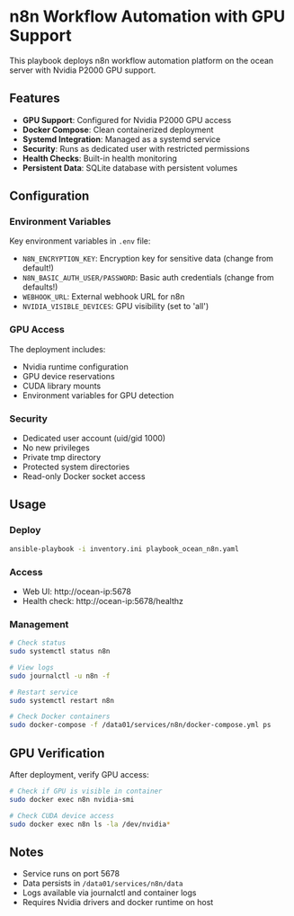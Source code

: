 # n8n Workflow Automation with GPU Support

This playbook deploys n8n workflow automation platform on the ocean server with Nvidia P2000 GPU support.

## Features

- **GPU Support**: Configured for Nvidia P2000 GPU access
- **Docker Compose**: Clean containerized deployment 
- **Systemd Integration**: Managed as a systemd service
- **Security**: Runs as dedicated user with restricted permissions
- **Health Checks**: Built-in health monitoring
- **Persistent Data**: SQLite database with persistent volumes

## Configuration

### Environment Variables

Key environment variables in `.env` file:

- `N8N_ENCRYPTION_KEY`: Encryption key for sensitive data (change from default!)
- `N8N_BASIC_AUTH_USER/PASSWORD`: Basic auth credentials (change from defaults!)
- `WEBHOOK_URL`: External webhook URL for n8n
- `NVIDIA_VISIBLE_DEVICES`: GPU visibility (set to 'all')

### GPU Access

The deployment includes:

- Nvidia runtime configuration
- GPU device reservations
- CUDA library mounts
- Environment variables for GPU detection

### Security

- Dedicated user account (uid/gid 1000)
- No new privileges
- Private tmp directory  
- Protected system directories
- Read-only Docker socket access

## Usage

### Deploy

```bash
ansible-playbook -i inventory.ini playbook_ocean_n8n.yaml
```

### Access

- Web UI: http://ocean-ip:5678
- Health check: http://ocean-ip:5678/healthz

### Management

```bash
# Check status
sudo systemctl status n8n

# View logs
sudo journalctl -u n8n -f

# Restart service
sudo systemctl restart n8n

# Check Docker containers
sudo docker-compose -f /data01/services/n8n/docker-compose.yml ps
```

## GPU Verification

After deployment, verify GPU access:

```bash
# Check if GPU is visible in container
sudo docker exec n8n nvidia-smi

# Check CUDA device access
sudo docker exec n8n ls -la /dev/nvidia*
```

## Notes

- Service runs on port 5678
- Data persists in `/data01/services/n8n/data`
- Logs available via journalctl and container logs
- Requires Nvidia drivers and docker runtime on host
